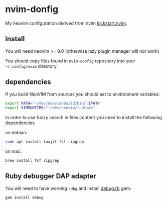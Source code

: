 # nvim-donfig

My neovim configuration derived from nvim 
[kickstart.nvim](https://github.com/nvim-lua/kickstart.nvim).

## install

You will need neovim >= 8.0 (otherwise lazy plugin manager will not work)

You should copy files found in `nvim-config` repository into your
`~/.config/nvim` directory.

## dependencies 

If you build NeoVIM from sources you should set to environment variables:

```sh
export PATH="~/dev/neovim/build/bin/:$PATH"
export VIMRUNTIME="~/dev/neovim/runtime"
```


In order to use fuzzy search in files content you need to install the following
dependencies

on debian:

```sh
sudo apt install luajit fzf ripgrep
```

on mac:

```sh
brew install fsf ripgrep
```

## Ruby debugger DAP adapter 

You will need to have working `rdbg` and install 
[debug.rb](https://github.com/ruby/debug) gem:

```rb
gem install debug
```
